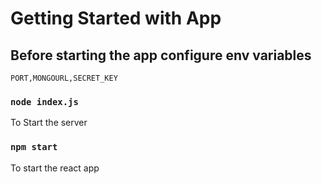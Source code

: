 # Getting Started with App

## Before starting the app configure env variables
    PORT,MONGOURL,SECRET_KEY


### `node index.js`
To Start the server


### `npm start`
To start the react app
